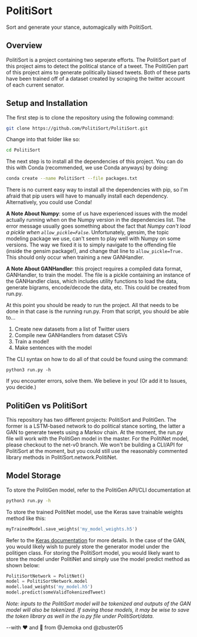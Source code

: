 # PolitiSort
Sort and generate your stance, automagically with PolitiSort. 

## Overview
PolitiSort is a project containing two seperate efforts. The PolitiSort part of this project aims to detect the political stance of a tweet. The PolitiGen part of this project aims to generate politically biased tweets. Both of these parts have been trained off of a dataset created by scraping the twitter account of each current senator.


## Setup and Installation

The first step is to clone the repository using  the following command:

```bash
git clone https://github.com/PolitiSort/PolitiSort.git
 ```

Change into that folder like so:

```bash
cd PolitiSort
```

The next step is to install all the dependencies of this project. You can do this with Conda (recommended, we use Conda anyways) by doing:

```bash
conda create --name PolitiSort --file packages.txt
```

There is no current easy way to install all the dependencies with pip, so I'm afraid that pip users will have to manually install each dependency. Alternatively, you could use Conda! 

**A Note About Numpy**: some of us have experienced issues with the model actually running when on the Numpy version in the dependencies list. The error message usually goes something about the fact that *Numpy can't load a pickle when `allow_pickle=False`*. Unfortunately, gensim, the topic modeling package we use, can't seem to play well with Numpy on some versions. The way we fixed it is to simply navigate to the offending file (inside the gensim package!), and change that line to `allow_pickle=True.` This should only occur when training a new GANHandler.

**A Note About GANHandler**: this project requires a compiled data format, GANHandler, to train the model. The file is a pickle containing an instance of the GANHandler class, which includes utility functions to load the data, generate bigrams, encode/decode the data, etc. This could be created from run.py.

At this point you should be ready to run the project. All that needs to be done in that case is the running run.py. From that script, you should be able to...

1. Create new datasets from a list of Twitter users
2. Compile new GANHandlers from dataset CSVs
3. Train a model!
4. Make sentences with the model

The CLI syntax on how to do all of that could be found using the command:

```
python3 run.py -h
```

If you encounter errors, solve them. We believe in you! (Or add it to Issues, you decide.)

## PolitiGen vs PolitiSort

This repository has two different projects: PolitiSort and PolitiGen. The former is a LSTM-based network to do political stance sorting, the latter a GAN to generate tweets using a Markov chain. At the moment, the run.py file will work with the PolitiGen model in the master. For the PolitiNet model, please checkout to the net-v0 branch. We won't be building a CLI/API for PolitiSort at the moment, but you could still use the reasonably commented library methods in PolitiSort.network.PolitiNet.

## Model Storage

To store the PolitiGen model, refer to the PolitiGen API/CLI documentation at 

```bash
python3 run.py -h
```

To store the trained PolitiNet model, use the Keras save trainable weights method like this:

```python
myTrainedModel.save_weights('my_model_weights.h5')
```

Refer to the [Keras documentation](https://keras.io/getting_started/faq/#what-are-my-options-for-saving-models) for more details. In the case of the GAN, you would likely wish to purely store the generator model under the politigen class. For storing the PolitiSort model, you would likely want to store the model under PolitiNet and simply use the model predict method as shown below:

```python
PolitiSortNetwork = PolitNet()
model = PolitiSortNetwork.model
model.load_weights('my_model.h5')
model.predict(someValidTokenizedTweet)
```

*Note: inputs to the PolitiSort model will be tokenized and outputs of the GAN model will also be tokenized. If saving those models, it may be wise to save the token library as well in the io.py file under PolitiSort/data.*


--with :heart: and :green_salad: from @Jemoka ond @zbuster05

